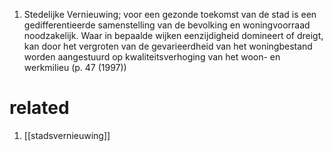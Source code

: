 1. Stedelijke Vernieuwing; voor een gezonde toekomst van de stad is een gedifferentieerde samenstelling van de bevolking en woningvoorraad noodzakelijk. Waar in bepaalde wijken eenzijdigheid domineert of dreigt, kan door het vergroten van de gevarieerdheid van het woningbestand worden aangestuurd op kwaliteitsverhoging van het woon- en werkmilieu (p. 47 (1997))

# related
1. [[stadsvernieuwing]]
